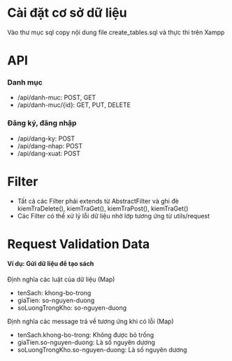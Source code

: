 <h1>Cài đặt cơ sở dữ liệu</h1>
<p>Vào thư mục sql copy nội dung file create_tables.sql và thực thi trên Xampp</p>

<h1>API</h1>
<h3>Danh mục</h3>
<ul>
    <li>/api/danh-muc: POST, GET</li>
    <li>/api/danh-muc/{id}: GET, PUT, DELETE</li>
</ul>
<h3>Đăng ký, đăng nhập</h3>
<ul>
    <li>/api/dang-ky: POST</li>
    <li>/api/dang-nhap: POST</li>
    <li>/api/dang-xuat: POST</li>
</ul>

<h1>Filter</h1>
<ul>
    <li>Tất cả các Filter phải extends từ AbstractFilter và ghi đè kiemTraDelete(), kiemTraGet(), kiemTraPost(), kiemTraGet()</li>
    <li>Các Filter có thể xử lý lỗi dữ liệu nhờ lớp tương ứng từ utils/request</li>
</ul>

<h1>Request Validation Data</h1>
<h4>Ví dụ: Gửi dữ liệu để tạo sách</h4>
<p>Định nghĩa các luật của dữ liệu (Map)</p>
<ul>
    <li>tenSach: khong-bo-trong</li>
    <li>giaTien: so-nguyen-duong</li>
    <li>soLuongTrongKho: so-nguyen-duong</li>
</ul>
<p>Định nghĩa các message trả về tương ứng khi có lỗi (Map)</p>
<ul>
    <li>tenSach.khong-bo-trong: Không được bỏ trống</li>
    <li>giaTien.so-nguyen-duong: Là số nguyên dương</li>
    <li>soLuongTrongKho.so-nguyen-duong: Là số nguyên dương</li>
</ul>
